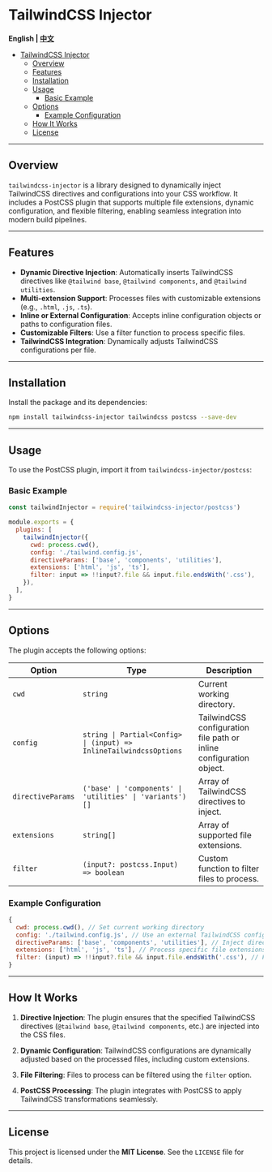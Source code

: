 # TailwindCSS Injector

**English | [中文](./README-cn.md)**

- [TailwindCSS Injector](#tailwindcss-injector)
  - [Overview](#overview)
  - [Features](#features)
  - [Installation](#installation)
  - [Usage](#usage)
    - [Basic Example](#basic-example)
  - [Options](#options)
    - [Example Configuration](#example-configuration)
  - [How It Works](#how-it-works)
  - [License](#license)

---

## Overview

`tailwindcss-injector` is a library designed to dynamically inject TailwindCSS directives and configurations into your CSS workflow. It includes a PostCSS plugin that supports multiple file extensions, dynamic configuration, and flexible filtering, enabling seamless integration into modern build pipelines.

---

## Features

- **Dynamic Directive Injection**: Automatically inserts TailwindCSS directives like `@tailwind base`, `@tailwind components`, and `@tailwind utilities`.
- **Multi-extension Support**: Processes files with customizable extensions (e.g., `.html`, `.js`, `.ts`).
- **Inline or External Configuration**: Accepts inline configuration objects or paths to configuration files.
- **Customizable Filters**: Use a filter function to process specific files.
- **TailwindCSS Integration**: Dynamically adjusts TailwindCSS configurations per file.

---

## Installation

Install the package and its dependencies:

```bash
npm install tailwindcss-injector tailwindcss postcss --save-dev
```

---

## Usage

To use the PostCSS plugin, import it from `tailwindcss-injector/postcss`:

### Basic Example

```javascript
const tailwindInjector = require('tailwindcss-injector/postcss')

module.exports = {
  plugins: [
    tailwindInjector({
      cwd: process.cwd(),
      config: './tailwind.config.js',
      directiveParams: ['base', 'components', 'utilities'],
      extensions: ['html', 'js', 'ts'],
      filter: input => !!input?.file && input.file.endsWith('.css'),
    }),
  ],
}
```

---

## Options

The plugin accepts the following options:

| Option            | Type                                                               | Description                                                         |
| ----------------- | ------------------------------------------------------------------ | ------------------------------------------------------------------- |
| `cwd`             | `string`                                                           | Current working directory.                                          |
| `config`          | `string \| Partial<Config> \| (input) => InlineTailwindcssOptions` | TailwindCSS configuration file path or inline configuration object. |
| `directiveParams` | `('base' \| 'components' \| 'utilities' \| 'variants')[]`          | Array of TailwindCSS directives to inject.                          |
| `extensions`      | `string[]`                                                         | Array of supported file extensions.                                 |
| `filter`          | `(input?: postcss.Input) => boolean`                               | Custom function to filter files to process.                         |

### Example Configuration

```javascript
{
  cwd: process.cwd(), // Set current working directory
  config: './tailwind.config.js', // Use an external TailwindCSS configuration file
  directiveParams: ['base', 'components', 'utilities'], // Inject directives dynamically
  extensions: ['html', 'js', 'ts'], // Process specific file extensions
  filter: (input) => !!input?.file && input.file.endsWith('.css'), // Filter for CSS files only
}
```

---

## How It Works

1. **Directive Injection**:
   The plugin ensures that the specified TailwindCSS directives (`@tailwind base`, `@tailwind components`, etc.) are injected into the CSS files.

2. **Dynamic Configuration**:
   TailwindCSS configurations are dynamically adjusted based on the processed files, including custom extensions.

3. **File Filtering**:
   Files to process can be filtered using the `filter` option.

4. **PostCSS Processing**:
   The plugin integrates with PostCSS to apply TailwindCSS transformations seamlessly.

---

## License

This project is licensed under the **MIT License**. See the `LICENSE` file for details.
